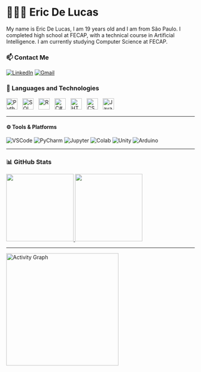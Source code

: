 # 👨🏾‍💻 Eric De Lucas

My name is Eric De Lucas, I am 19 years old and I am from São Paulo. I completed high school at FECAP, with a technical course in Artificial Intelligence. I am currently studying Computer Science at FECAP.

### :mailbox: Contact Me

[![LinkedIn](https://img.shields.io/badge/LinkedIn-0A66C2?style=for-the-badge&logo=linkedin&logoColor=white)](https://www.linkedin.com/in/eric-de-lucas-silva-902589265/?originalSubdomain=br) 
[![Gmail](https://img.shields.io/badge/Gmail-000?style=for-the-badge&logo=gmail&logoColor=red)](mailto:ericdelucass@gmail.com) 

### 🤖 Languages and Technologies

<img 
    align="left" 
    alt="Python" 
    title="Python" 
    width="30px" 
    style="padding-right: 10px;" 
    src="https://cdn.jsdelivr.net/gh/devicons/devicon/icons/python/python-original.svg" 
/>
<img 
    align="left" 
    alt="SQL" 
    title="SQL" 
    width="30px" 
    style="padding-right: 10px;" 
    src="https://cdn.jsdelivr.net/gh/devicons/devicon/icons/mysql/mysql-original.svg" 
/>
<img 
    align="left" 
    alt="R" 
    title="R" 
    width="30px" 
    style="padding-right: 10px;" 
    src="https://cdn.jsdelivr.net/gh/devicons/devicon/icons/r/r-original.svg" 
/>
<img 
    align="left" 
    alt="C#" 
    title="C#" 
    width="30px" 
    style="padding-right: 10px;" 
    src="https://cdn.jsdelivr.net/gh/devicons/devicon/icons/csharp/csharp-original.svg" 
/>
<img 
    align="left" 
    alt="HTML" 
    title="HTML" 
    width="30px" 
    style="padding-right: 10px;" 
    src="https://cdn.jsdelivr.net/gh/devicons/devicon/icons/html5/html5-original.svg" 
/>
<img 
    align="left" 
    alt="CSS" 
    title="CSS" 
    width="30px" 
    style="padding-right: 10px;" 
    src="https://cdn.jsdelivr.net/gh/devicons/devicon/icons/css3/css3-original.svg" 
/>
<img 
    align="left" 
    alt="JavaScript" 
    title="JavaScript" 
    width="30px" 
    style="padding-right: 10px;" 
    src="https://cdn.jsdelivr.net/gh/devicons/devicon/icons/javascript/javascript-original.svg" 
/>

<br/>
<br/>

---

#### ⚙️ Tools & Platforms

![VSCode](https://img.shields.io/badge/-VSCode-333?style=for-the-badge&logo=visualstudiocode)
![PyCharm](https://img.shields.io/badge/-PyCharm-333?style=for-the-badge&logo=pycharm&logoColor=yellow)
![Jupyter](https://img.shields.io/badge/-Jupyter-333?style=for-the-badge&logo=jupyter&logoColor=orange)
![Colab](https://img.shields.io/badge/-Google%20Colab-333?style=for-the-badge&logo=googlecolab&logoColor=yellow)
![Unity](https://img.shields.io/badge/-Unity-333?style=for-the-badge&logo=unity)
![Arduino](https://img.shields.io/badge/-Arduino-333?style=for-the-badge&logo=arduino&logoColor=teal)


---

### 📊 GitHub Stats


  <tr>
    <td width="50%">
      <a href="https://github.com/Ericdelucas">
        <img height="180em" src="https://github-readme-stats.vercel.app/api?username=Ericdelucas&show_icons=true&bg_color=000000&title_color=4682B4&text_color=4682B4&icon_color=4682B4&include_all_commits=true&locale=en" />
      </a>
</td>
<td width="50%">
      <a href="https://github.com/Ericdelucas">
        <img height="180em" src="https://github-readme-stats.vercel.app/api/top-langs/?username=Ericdelucas&bg_color=000000&title_color=4682B4&text_color=4682B4&icon_color=4682B4&layout=compact&custom_title=Technologies&langs_count=9" />
      </a>
    </td>
  </tr>


---

<img 
    src="https://github-readme-activity-graph.vercel.app/graph?username=Ericdelucas&bg_color=000000&color=4682B4&line=4682B4&point=4682B4&area=true&hide_border=false" 
    height="300" 
    alt="Activity Graph" 
/>
